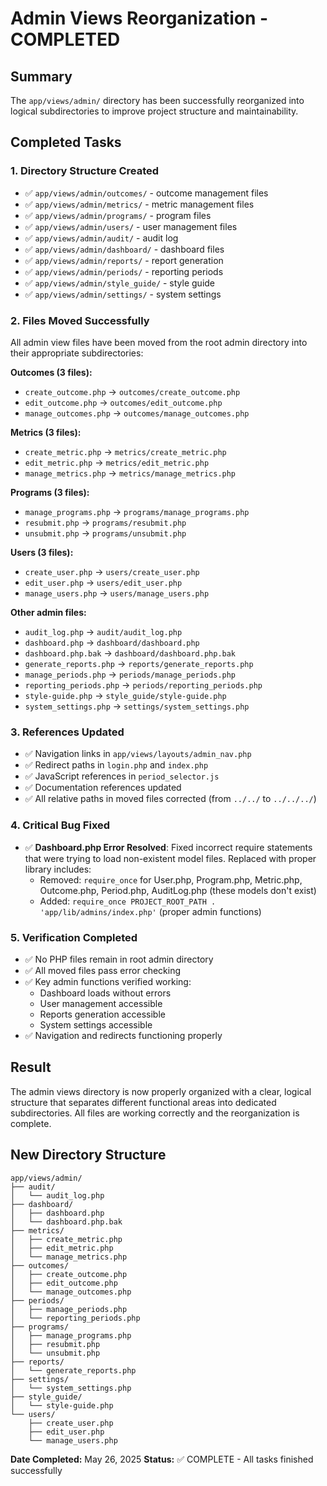 # Admin Views Reorganization - COMPLETED

## Summary
The `app/views/admin/` directory has been successfully reorganized into logical subdirectories to improve project structure and maintainability.

## Completed Tasks

### 1. Directory Structure Created
- ✅ `app/views/admin/outcomes/` - outcome management files
- ✅ `app/views/admin/metrics/` - metric management files  
- ✅ `app/views/admin/programs/` - program files
- ✅ `app/views/admin/users/` - user management files
- ✅ `app/views/admin/audit/` - audit log
- ✅ `app/views/admin/dashboard/` - dashboard files
- ✅ `app/views/admin/reports/` - report generation
- ✅ `app/views/admin/periods/` - reporting periods
- ✅ `app/views/admin/style_guide/` - style guide
- ✅ `app/views/admin/settings/` - system settings

### 2. Files Moved Successfully
All admin view files have been moved from the root admin directory into their appropriate subdirectories:

**Outcomes (3 files):**
- `create_outcome.php` → `outcomes/create_outcome.php`
- `edit_outcome.php` → `outcomes/edit_outcome.php`
- `manage_outcomes.php` → `outcomes/manage_outcomes.php`

**Metrics (3 files):**
- `create_metric.php` → `metrics/create_metric.php`
- `edit_metric.php` → `metrics/edit_metric.php`
- `manage_metrics.php` → `metrics/manage_metrics.php`

**Programs (3 files):**
- `manage_programs.php` → `programs/manage_programs.php`
- `resubmit.php` → `programs/resubmit.php`
- `unsubmit.php` → `programs/unsubmit.php`

**Users (3 files):**
- `create_user.php` → `users/create_user.php`
- `edit_user.php` → `users/edit_user.php`
- `manage_users.php` → `users/manage_users.php`

**Other admin files:**
- `audit_log.php` → `audit/audit_log.php`
- `dashboard.php` → `dashboard/dashboard.php`
- `dashboard.php.bak` → `dashboard/dashboard.php.bak`
- `generate_reports.php` → `reports/generate_reports.php`
- `manage_periods.php` → `periods/manage_periods.php`
- `reporting_periods.php` → `periods/reporting_periods.php`
- `style-guide.php` → `style_guide/style-guide.php`
- `system_settings.php` → `settings/system_settings.php`

### 3. References Updated
- ✅ Navigation links in `app/views/layouts/admin_nav.php`
- ✅ Redirect paths in `login.php` and `index.php`
- ✅ JavaScript references in `period_selector.js`
- ✅ Documentation references updated
- ✅ All relative paths in moved files corrected (from `../../` to `../../../`)

### 4. Critical Bug Fixed
- ✅ **Dashboard.php Error Resolved**: Fixed incorrect require statements that were trying to load non-existent model files. Replaced with proper library includes:
  - Removed: `require_once` for User.php, Program.php, Metric.php, Outcome.php, Period.php, AuditLog.php (these models don't exist)
  - Added: `require_once PROJECT_ROOT_PATH . 'app/lib/admins/index.php'` (proper admin functions)

### 5. Verification Completed
- ✅ No PHP files remain in root admin directory
- ✅ All moved files pass error checking
- ✅ Key admin functions verified working:
  - Dashboard loads without errors
  - User management accessible
  - Reports generation accessible  
  - System settings accessible
- ✅ Navigation and redirects functioning properly

## Result
The admin views directory is now properly organized with a clear, logical structure that separates different functional areas into dedicated subdirectories. All files are working correctly and the reorganization is complete.

## New Directory Structure
```
app/views/admin/
├── audit/
│   └── audit_log.php
├── dashboard/
│   ├── dashboard.php
│   └── dashboard.php.bak
├── metrics/
│   ├── create_metric.php
│   ├── edit_metric.php
│   └── manage_metrics.php
├── outcomes/
│   ├── create_outcome.php
│   ├── edit_outcome.php
│   └── manage_outcomes.php
├── periods/
│   ├── manage_periods.php
│   └── reporting_periods.php
├── programs/
│   ├── manage_programs.php
│   ├── resubmit.php
│   └── unsubmit.php
├── reports/
│   └── generate_reports.php
├── settings/
│   └── system_settings.php
├── style_guide/
│   └── style-guide.php
└── users/
    ├── create_user.php
    ├── edit_user.php
    └── manage_users.php
```

**Date Completed:** May 26, 2025
**Status:** ✅ COMPLETE - All tasks finished successfully
